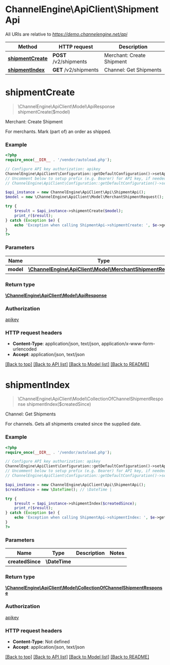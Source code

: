 # ChannelEngine\ApiClient\ShipmentApi

All URIs are relative to *https://demo.channelengine.net/api*

Method | HTTP request | Description
------------- | ------------- | -------------
[**shipmentCreate**](ShipmentApi.md#shipmentCreate) | **POST** /v2/shipments | Merchant: Create Shipment
[**shipmentIndex**](ShipmentApi.md#shipmentIndex) | **GET** /v2/shipments | Channel: Get Shipments


# **shipmentCreate**
> \ChannelEngine\ApiClient\Model\ApiResponse shipmentCreate($model)

Merchant: Create Shipment

For merchants.    Mark (part of) an order as shipped.

### Example
```php
<?php
require_once(__DIR__ . '/vendor/autoload.php');

// Configure API key authorization: apikey
ChannelEngine\ApiClient\Configuration::getDefaultConfiguration()->setApiKey('apikey', 'YOUR_API_KEY');
// Uncomment below to setup prefix (e.g. Bearer) for API key, if needed
// ChannelEngine\ApiClient\Configuration::getDefaultConfiguration()->setApiKeyPrefix('apikey', 'Bearer');

$api_instance = new ChannelEngine\ApiClient\Api\ShipmentApi();
$model = new \ChannelEngine\ApiClient\Model\MerchantShipmentRequest(); // \ChannelEngine\ApiClient\Model\MerchantShipmentRequest | 

try {
    $result = $api_instance->shipmentCreate($model);
    print_r($result);
} catch (Exception $e) {
    echo 'Exception when calling ShipmentApi->shipmentCreate: ', $e->getMessage(), PHP_EOL;
}
?>
```

### Parameters

Name | Type | Description  | Notes
------------- | ------------- | ------------- | -------------
 **model** | [**\ChannelEngine\ApiClient\Model\MerchantShipmentRequest**](../Model/\ChannelEngine\ApiClient\Model\MerchantShipmentRequest.md)|  |

### Return type

[**\ChannelEngine\ApiClient\Model\ApiResponse**](../Model/ApiResponse.md)

### Authorization

[apikey](../../README.md#apikey)

### HTTP request headers

 - **Content-Type**: application/json, text/json, application/x-www-form-urlencoded
 - **Accept**: application/json, text/json

[[Back to top]](#) [[Back to API list]](../../README.md#documentation-for-api-endpoints) [[Back to Model list]](../../README.md#documentation-for-models) [[Back to README]](../../README.md)

# **shipmentIndex**
> \ChannelEngine\ApiClient\Model\CollectionOfChannelShipmentResponse shipmentIndex($createdSince)

Channel: Get Shipments

For channels.    Gets all shipments created since the supplied date.

### Example
```php
<?php
require_once(__DIR__ . '/vendor/autoload.php');

// Configure API key authorization: apikey
ChannelEngine\ApiClient\Configuration::getDefaultConfiguration()->setApiKey('apikey', 'YOUR_API_KEY');
// Uncomment below to setup prefix (e.g. Bearer) for API key, if needed
// ChannelEngine\ApiClient\Configuration::getDefaultConfiguration()->setApiKeyPrefix('apikey', 'Bearer');

$api_instance = new ChannelEngine\ApiClient\Api\ShipmentApi();
$createdSince = new \DateTime(); // \DateTime | 

try {
    $result = $api_instance->shipmentIndex($createdSince);
    print_r($result);
} catch (Exception $e) {
    echo 'Exception when calling ShipmentApi->shipmentIndex: ', $e->getMessage(), PHP_EOL;
}
?>
```

### Parameters

Name | Type | Description  | Notes
------------- | ------------- | ------------- | -------------
 **createdSince** | **\DateTime**|  |

### Return type

[**\ChannelEngine\ApiClient\Model\CollectionOfChannelShipmentResponse**](../Model/CollectionOfChannelShipmentResponse.md)

### Authorization

[apikey](../../README.md#apikey)

### HTTP request headers

 - **Content-Type**: Not defined
 - **Accept**: application/json, text/json

[[Back to top]](#) [[Back to API list]](../../README.md#documentation-for-api-endpoints) [[Back to Model list]](../../README.md#documentation-for-models) [[Back to README]](../../README.md)

